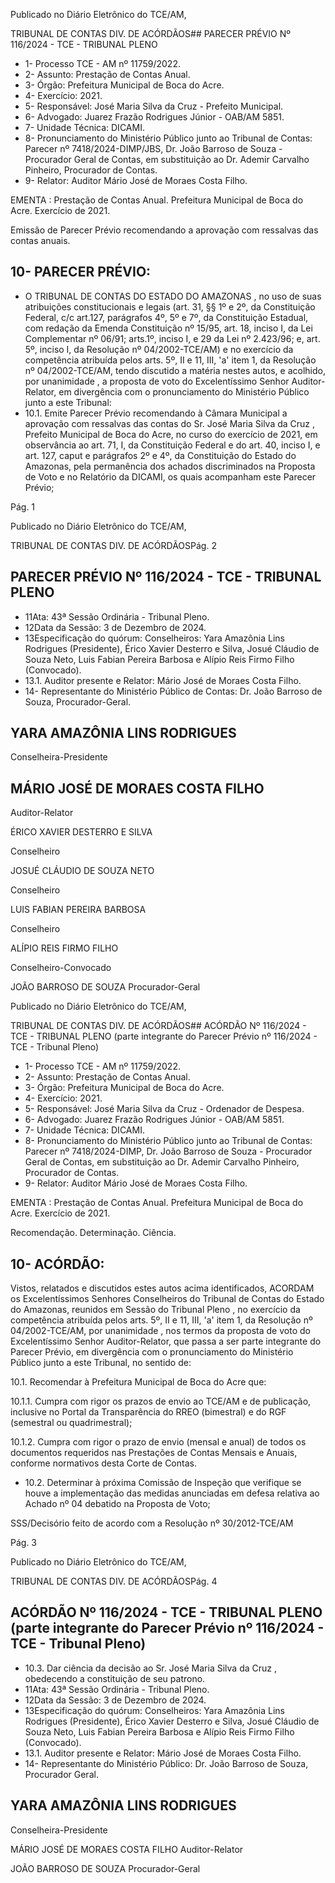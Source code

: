 Publicado  no  Diário  Eletrônico do TCE/AM,

TRIBUNAL DE CONTAS DIV. DE ACÓRDÃOS## PARECER PRÉVIO Nº 116/2024 - TCE - TRIBUNAL PLENO

- 1- Processo TCE - AM nº 11759/2022.
- 2- Assunto: Prestação de Contas Anual.
- 3- Órgão: Prefeitura Municipal de Boca do Acre.
- 4- Exercício: 2021.
- 5- Responsável: José Maria Silva da Cruz - Prefeito Municipal.
- 6- Advogado: Juarez Frazão Rodrigues Júnior - OAB/AM 5851.
- 7- Unidade Técnica: DICAMI.
- 8- Pronunciamento  do  Ministério  Público  junto  ao  Tribunal  de  Contas: Parecer  nº 7418/2024-DIMP/JBS, Dr. João Barroso de Souza - Procurador Geral de Contas, em substituição ao Dr. Ademir Carvalho Pinheiro, Procurador de Contas.
- 9- Relator: Auditor Mário José de Moraes Costa Filho.

EMENTA :  Prestação  de  Contas  Anual.    Prefeitura Municipal de Boca do Acre.  Exercício de 2021.

Emissão de Parecer Prévio recomendando a aprovação com ressalvas das contas anuais.

## 10-  PARECER PRÉVIO:

- O  TRIBUNAL  DE  CONTAS  DO  ESTADO  DO  AMAZONAS ,  no  uso  de  suas atribuições  constitucionais  e  legais  (art.  31,  §§  1º  e  2º,  da  Constituição  Federal,  c/c art.127,  parágrafos  4º,  5º  e  7º,  da  Constituição  Estadual,  com  redação  da  Emenda Constituição nº 15/95, art. 18, inciso I, da Lei Complementar nº 06/91; arts.1º, inciso I, e 29  da  Lei  nº  2.423/96;  e,  art.  5º,  inciso  I,  da  Resolução  nº  04/2002-TCE/AM)  e  no exercício da competência atribuída pelos arts. 5º, II e 11, III, 'a' item 1, da Resolução nº 04/2002-TCE/AM, tendo discutido a matéria nestes autos, e acolhido, por unanimidade , a  proposta  de  voto  do  Excelentíssimo  Senhor  Auditor-Relator, em divergência com  o pronunciamento do Ministério Público junto a este Tribunal:
- 10.1. Emite Parecer Prévio recomendando à Câmara Municipal a aprovação  com  ressalvas das  contas  do Sr.  José  Maria  Silva  da Cruz ,  Prefeito  Municipal  de  Boca  do  Acre,  no  curso  do  exercício  de 2021, em observância ao art. 71, I, da Constituição Federal e do art. 40, inciso  I,  e  art.  127, caput e  parágrafos  2º  e  4º,  da  Constituição  do Estado do Amazonas, pela permanência dos achados discriminados na Proposta  de  Voto  e  no  Relatório  da  DICAMI,  os  quais  acompanham este Parecer Prévio;

Pág. 1

Publicado  no  Diário  Eletrônico do TCE/AM,

TRIBUNAL DE CONTAS DIV. DE ACÓRDÃOSPág. 2

## PARECER PRÉVIO Nº 116/2024 - TCE - TRIBUNAL PLENO

- 11Ata: 43ª Sessão Ordinária - Tribunal Pleno.
- 12Data da Sessão: 3 de Dezembro de 2024.
- 13Especificação do quórum: Conselheiros: Yara Amazônia Lins Rodrigues (Presidente), Érico Xavier Desterro e Silva, Josué Cláudio de Souza Neto, Luis Fabian Pereira Barbosa e Alípio Reis Firmo Filho (Convocado).
- 13.1. Auditor presente e Relator: Mário José de Moraes Costa Filho.
- 14-  Representante  do  Ministério  Público  de  Contas: Dr. João  Barroso  de  Souza, Procurador-Geral.

## YARA AMAZÔNIA LINS RODRIGUES

Conselheira-Presidente

## MÁRIO JOSÉ DE MORAES COSTA FILHO

Auditor-Relator

ÉRICO XAVIER DESTERRO E SILVA

Conselheiro

JOSUÉ CLÁUDIO DE SOUZA NETO

Conselheiro

LUIS FABIAN PEREIRA BARBOSA

Conselheiro

ALÍPIO REIS FIRMO FILHO

Conselheiro-Convocado

JOÃO BARROSO DE SOUZA Procurador-Geral

Publicado  no  Diário  Eletrônico do TCE/AM,

TRIBUNAL DE CONTAS DIV. DE ACÓRDÃOS## ACÓRDÃO Nº 116/2024 - TCE - TRIBUNAL PLENO (parte integrante do Parecer Prévio nº 116/2024 - TCE - Tribunal Pleno)

- 1- Processo TCE - AM nº 11759/2022.
- 2- Assunto: Prestação de Contas Anual.
- 3- Órgão: Prefeitura Municipal de Boca do Acre.
- 4- Exercício: 2021.
- 5- Responsável: José Maria Silva da Cruz - Ordenador de Despesa.
- 6- Advogado: Juarez Frazão Rodrigues Júnior - OAB/AM 5851.
- 7- Unidade Técnica: DICAMI.
- 8- Pronunciamento  do  Ministério  Público  junto  ao  Tribunal  de  Contas: Parecer  nº 7418/2024-DIMP,  Dr.  João  Barroso  de  Souza  -  Procurador  Geral  de  Contas,  em substituição ao Dr. Ademir Carvalho Pinheiro, Procurador de Contas.
- 9- Relator: Auditor Mário José de Moraes Costa Filho.

EMENTA :  Prestação  de  Contas  Anual.    Prefeitura Municipal de Boca do Acre. Exercício de 2021.

Recomendação. Determinação. Ciência.

## 10-  ACÓRDÃO:

Vistos, relatados e discutidos estes autos acima identificados, ACORDAM os Excelentíssimos Senhores Conselheiros do Tribunal de Contas do Estado do Amazonas, reunidos em Sessão do Tribunal Pleno , no exercício da competência atribuída pelos arts. 5º,  II  e  11,  III,  'a'  item  1,  da  Resolução  nº  04/2002-TCE/AM, por  unanimidade ,  nos termos da proposta de voto do Excelentíssimo Senhor Auditor-Relator, que passa a ser parte integrante do Parecer Prévio, em divergência com o pronunciamento do Ministério Público junto a este Tribunal, no sentido de:

10.1. Recomendar à Prefeitura Municipal de Boca do Acre que:

10.1.1. Cumpra com rigor  os  prazos  de  envio  ao  TCE/AM  e  de publicação, inclusive no Portal da Transparência do RREO (bimestral) e do RGF (semestral ou quadrimestral);

10.1.2. Cumpra com rigor o prazo de envio (mensal e anual) de todos os documentos requeridos nas Prestações de Contas Mensais  e  Anuais,  conforme  normativos  desta  Corte  de Contas.

- 10.2. Determinar à próxima Comissão de Inspeção que verifique se houve a implementação das medidas anunciadas em defesa relativa ao Achado nº 04 debatido na Proposta de Voto;

SSS/Decisório feito de acordo com a Resolução nº 30/2012-TCE/AM

Pág. 3

Publicado  no  Diário  Eletrônico do TCE/AM,

TRIBUNAL DE CONTAS DIV. DE ACÓRDÃOSPág. 4

## ACÓRDÃO Nº 116/2024 - TCE - TRIBUNAL PLENO (parte integrante do Parecer Prévio nº 116/2024 - TCE - Tribunal Pleno)

- 10.3. Dar ciência da decisão ao Sr. José Maria Silva da Cruz , obedecendo a constituição de seu patrono.
- 11Ata: 43ª Sessão Ordinária - Tribunal Pleno.
- 12Data da Sessão: 3 de Dezembro de 2024.
- 13Especificação do quórum: Conselheiros: Yara Amazônia Lins Rodrigues (Presidente), Érico Xavier Desterro e Silva, Josué Cláudio de Souza Neto, Luis Fabian Pereira Barbosa e Alípio Reis Firmo Filho (Convocado).
- 13.1. Auditor presente e Relator: Mário José de Moraes Costa Filho.
- 14-  Representante  do  Ministério  Público: Dr. João  Barroso  de  Souza,  Procurador  Geral.

## YARA AMAZÔNIA LINS RODRIGUES

Conselheira-Presidente

MÁRIO JOSÉ DE MORAES COSTA FILHO Auditor-Relator

JOÃO BARROSO DE SOUZA Procurador-Geral